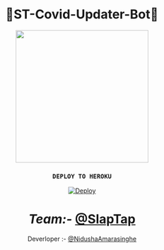 <div align="center">
 <h1>🦠ST-Covid-Updater-Bot🦠</h1>

<img src="https://telegra.ph/file/03c3d86f051b5e1b20e87.jpg" width="300" height="300">


 ### <code>DEPLOY TO HEROKU</code>
 [![Deploy](https://www.herokucdn.com/deploy/button.svg)](https://heroku.com/deploy?template=https://github.com/NidushaAmarasinghe/ST-Covid-Updater-Bot)
 
 <h1><i>Team:-</i>  <a href="https://t.me/SlapTap">@SlapTap</h1></a>

Deverloper :- <a href="https://t.me/NidushaAmarasinghe">@NidushaAmarasinghe</a> 
 </dev>
